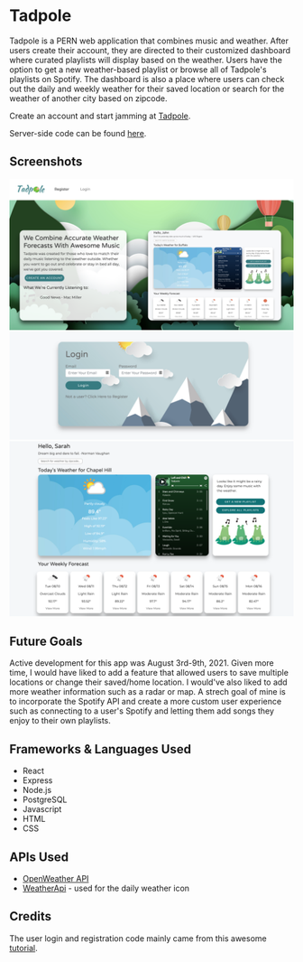 # Tadpole

Tadpole is a PERN web application that combines music and weather. After users create their account, they are directed to their customized dashboard where curated playlists will display based on the weather. Users have the option to get a new weather-based playlist or browse all of Tadpole's playlists on Spotify. The dashboard is also a place where users can check out the daily and weekly weather for their saved location or search for the weather of another city based on zipcode.

Create an account and start jamming at [Tadpole](https://tadpole.netlify.app/).

Server-side code can be found [here](https://github.com/sarahdepalo/tadpole_backend).

## Screenshots
![screenshot of the homepage](./public/homepage.png)
![screenshot of the login](./public/login.png)
![screenshot of the user dashboard](./public/dashboard2.png)


## Future Goals
Active development for this app was August 3rd-9th, 2021. Given more time, I would have liked to add a feature that allowed users to save multiple locations or change their saved/home location. I would've also liked to add more weather information such as a radar or map. A strech goal of mine is to incorporate the Spotify API and create a more custom user experience such as connecting to a user's Spotify and letting them add songs they enjoy to their own playlists.  

## Frameworks & Languages Used 
* React
* Express
* Node.js
* PostgreSQL
* Javascript
* HTML
* CSS

## APIs Used
* [OpenWeather API ](https://openweathermap.org/api)
* [WeatherApi](https://www.weatherapi.com/) - used for the daily weather icon

## Credits

The user login and registration code mainly came from this awesome [tutorial](https://www.youtube.com/watch?v=7UQBMb8ZpuE&t=1s).
